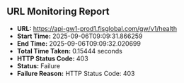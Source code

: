 ## URL Monitoring Report

- **URL:** https://api-gw1-prod1.fisglobal.com/gw/v1/health
- **Start Time:** 2025-09-06T09:09:31.866259
- **End Time:** 2025-09-06T09:09:32.020699
- **Total Time Taken:** 0.15444 seconds
- **HTTP Status Code:** 403
- **Status:** Failure
- **Failure Reason:** HTTP Status Code: 403

